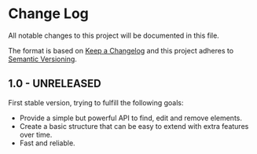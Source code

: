 # Change Log
All notable changes to this project will be documented in this file.

The format is based on [Keep a Changelog](http://keepachangelog.com/) 
and this project adheres to [Semantic Versioning](http://semver.org/).

## 1.0 - UNRELEASED

First stable version, trying to fulfill the following goals:

* Provide a simple but powerful API to find, edit and remove elements.
* Create a basic structure that can be easy to extend with extra features over time.
* Fast and reliable.
